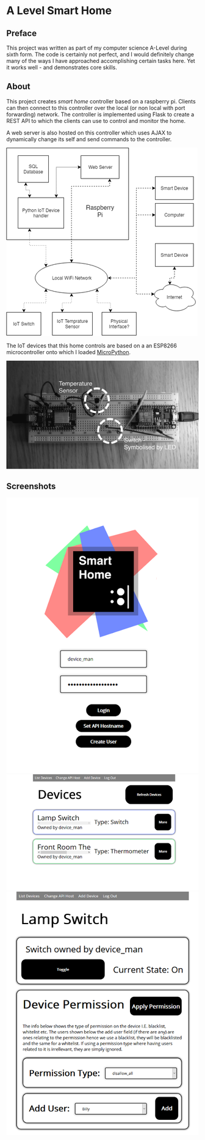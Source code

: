 # A Level Smart Home

## Preface

This project was written as part of my computer science A-Level during sixth form. The code is certainly not perfect, and I would definitely change many of the ways I have approached accomplishing certain tasks here. Yet it works well - and demonstrates core skills.

## About

This project creates _smart home_ controller based on a raspberry pi. Clients can then connect to this controller over the local (or non local with port forwarding) network. The controller is implemented using Flask to create a REST API to which the clients can use to control and monitor the home.

A web server is also hosted on this controller which uses AJAX to dynamically change its self and send commands to the controller.

![A data flow diagram](documentation/readme_images/data_flow.png)

The IoT devices that this home controls are based on a an ESP8266 microcontroller onto which I loaded [MicroPython](https://micropython.org).

![The IoT devices](documentation/readme_images/iot_devices.png)

## Screenshots

![The IoT devices](documentation/readme_images/home.png)
![The IoT devices](documentation/readme_images/devices.png)
![The IoT devices](documentation/readme_images/inter.png)


